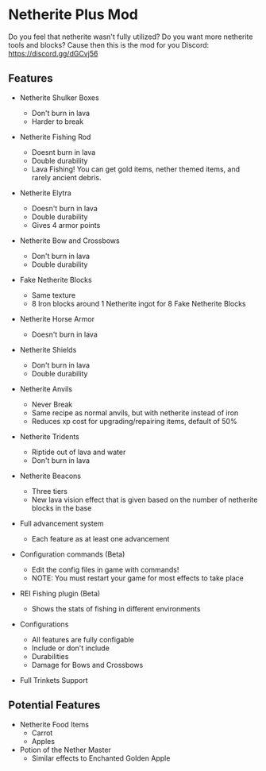 # Netherite Plus Mod

Do you feel that netherite wasn't fully utilized? Do you want more netherite tools and blocks? Cause then this is the mod for you
Discord: https://discord.gg/dGCvj56

## Features

* Netherite Shulker Boxes
  - Don't burn in lava
  - Harder to break
  
* Netherite Fishing Rod
  - Doesnt burn in lava
  - Double durability
  - Lava Fishing! You can get gold items, nether themed items, and rarely ancient debris.
  
* Netherite Elytra
  - Doesn't burn in lava
  - Double durability
  - Gives 4 armor points
  
* Netherite Bow and Crossbows
  - Don't burn in lava
  - Double durability
  
* Fake Netherite Blocks
  - Same texture
  - 8 Iron blocks around 1 Netherite ingot for 8 Fake Netherite Blocks

* Netherite Horse Armor
  - Doesn't burn in lava
  
* Netherite Shields
  - Don't burn in lava
  - Double durability

* Netherite Anvils
  - Never Break
  - Same recipe as normal anvils, but with netherite instead of iron
  - Reduces xp cost for upgrading/repairing items, default of 50%

* Netherite Tridents
  - Riptide out of lava and water
  - Don't burn in lava
  
* Netherite Beacons
  - Three tiers
  - New lava vision effect that is given based on the number of netherite blocks in the base
  
* Full advancement system
   - Each feature as at least one advancement
   
* Configuration commands (Beta)
  - Edit the config files in game with commands!
  - NOTE: You must restart your game for most effects to take place

* REI Fishing plugin (Beta)
  - Shows the stats of fishing in different environments

* Configurations
  - All features are fully configable
  - Include or don't include
  - Durabilities
  - Damage for Bows and Crossbows

* Full Trinkets Support

## Potential Features
* Netherite Food Items
  - Carrot
  - Apples
* Potion of the Nether Master
  - Similar effects to Enchanted Golden Apple
